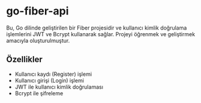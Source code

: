 # go-fiber-api

Bu, Go dilinde geliştirilen bir Fiber projesidir ve kullanıcı kimlik doğrulama işlemlerini JWT ve Bcrypt kullanarak sağlar. Projeyi öğrenmek ve geliştirmek amacıyla oluşturulmuştur.

## Özellikler

- Kullanıcı kaydı (Register) işlemi
- Kullanıcı girişi (Login) işlemi
- JWT ile kullanıcı kimlik doğrulaması
- Bcrypt ile şifreleme

